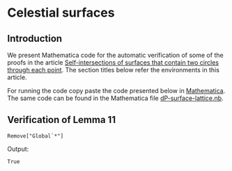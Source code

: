 # Celestial surfaces


## Introduction

We present Mathematica code for the automatic verification
of some of the proofs in the article [Self-intersections of surfaces that contain two circles through each point](https://arxiv.org/abs/?).
The section titles below refer the environments in this article.

For running the code copy paste the code presented below in [Mathematica](https://www.wolfram.com/mathematica/trial/).
The same code can be found in the Mathematica file [dP-surface-lattice.nb](https://raw.githubusercontent.com/niels-lubbes/cyclides/master/dP-surface-lattice.nb).

## Verification of Lemma 11


```
Remove["Global`*"]
```

Output:

    True


